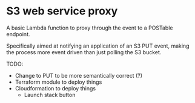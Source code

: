 # S3 web service proxy

A basic Lambda function to proxy through the event to a POSTable endpoint.

Specifically aimed at notifying an application of an S3 PUT event, making the process more event driven than just polling the S3 bucket.

TODO:
- Change to PUT to be more semantically correct (?)
- Terraform module to deploy things
- Cloudformation to deploy things
  - Launch stack button
